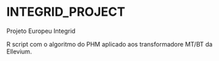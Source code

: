 # INTEGRID_PROJECT
Projeto Europeu Integrid

R script com o algoritmo do PHM aplicado aos transformadore MT/BT da Ellevium.
